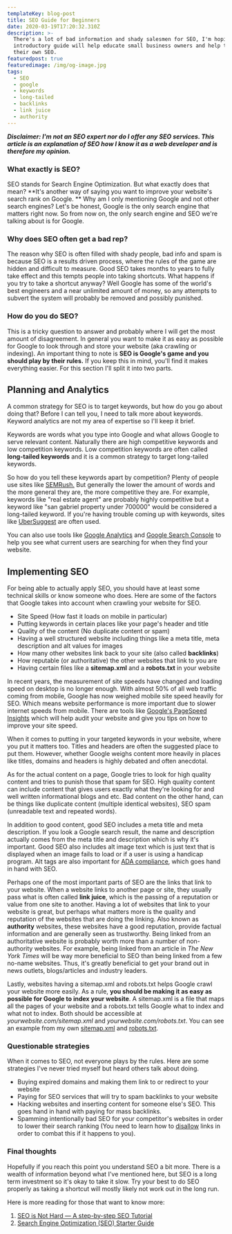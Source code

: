 ```yaml
---
templateKey: blog-post
title: SEO Guide for Beginners
date: 2020-03-19T17:20:32.310Z
description: >-
  There's a lot of bad information and shady salesmen for SEO, I'm hoping this
  introductory guide will help educate small business owners and help them do
  their own SEO.
featuredpost: true
featuredimage: /img/og-image.jpg
tags:
  - SEO
  - google
  - keywords
  - long-tailed
  - backlinks
  - link juice
  - authority
---
```

***Disclaimer: I'm not an SEO expert nor do I offer any SEO services. This article is an explanation of SEO how I know it as a web developer and is therefore my opinion.***

### What exactly is SEO?

SEO stands for Search Engine Optimization. But what exactly does that mean? **It's another way of saying you want to improve your website's search rank on Google. ** Why am I only mentioning Google and not other search engines? Let's be honest, Google is the only search engine that matters right now. So from now on, the only search engine and SEO we're talking about is for Google.

### Why does SEO often get a bad rep?

The reason why SEO is often filled with shady people, bad info and spam is because SEO is a results driven process, where the rules of the game are hidden and difficult to measure. Good SEO takes months to years to fully take effect and this tempts people into taking shortcuts. What happens if you try to take a shortcut anyway? Well Google has some of the world's best engineers and a near unlimited amount of money, so any attempts to subvert the system will probably be removed and possibly punished.

### How do you do SEO?

This is a tricky question to answer and probably where I will get the most amount of disagreement. In general you want to make it as easy as possible for Google to look through and store your website (aka crawling or indexing). An important thing to note is **SEO is Google's game and you should play by their rules.** If you keep this in mind, you'll find it makes everything easier. For this section I'll split it into two parts.

## Planning and Analytics

A common strategy for SEO is to target keywords, but how do you go about doing that? Before I can tell you, I need to talk more about keywords. Keyword analytics are not my area of expertise so I'll keep it brief.

Keywords are words what you type into Google and what allows Google to serve relevant content. Naturally there are high competitive keywords and low competition keywords. Low competition keywords are often called **long-tailed keywords** and it is a common strategy to target long-tailed keywords.

So how do you tell these keywords apart by competition? Plenty of people use sites like [SEMRush.](https://www.semrush.com/) But generally the lower the amount of words and the more general they are, the more competitive they are. For example, keywords like "real estate agent" are probably highly competitive but a keyword like "san gabriel property under 700000" would be considered a long-tailed keyword. If you're having trouble coming up with keywords, sites like [UberSuggest](https://neilpatel.com/ubersuggest/) are often used.

You can also use tools like [Google Analytics](https://analytics.google.com/) and [Google Search Console](https://search.google.com/search-console/about) to help you see what current users are searching for when they find your website.

## Implementing SEO

For being able to actually apply SEO, you should have at least some technical skills or know someone who does. Here are some of the factors that Google takes into account when crawling your website for SEO.

- Site Speed (How fast it loads on mobile in particular)
- Putting keywords in certain places like your page's header and title
- Quality of the content (No duplicate content or spam)
- Having a well structured website including things like a meta title, meta description and alt values for images
- How many other websites link back to your site (also called **backlinks**)
- How reputable (or authoritative) the other websites that link to you are
- Having certain files like a **sitemap.xml** and a **robots.txt** in your website

In recent years, the measurement of site speeds have changed and loading speed on desktop is no longer enough. With almost 50% of all web traffic coming from mobile, Google has now weighed mobile site speed heavily for SEO. Which means website performance is more important due to slower internet speeds from mobile. There are tools like [Google's PageSpeed Insights](https://developers.google.com/speed/pagespeed/insights/) which will help audit your website and give you tips on how to improve your site speed.

When it comes to putting in your targeted keywords in your website, where you put it matters too. Titles and headers are often the suggested place to put them. However, whether Google weighs content more heavily in places like titles, domains and headers is highly debated and often anecdotal.

As for the actual content on a page, Google tries to look for high quality content and tries to punish those that spam for SEO. High quality content can include content that gives users exactly what they're looking for and well written informational blogs and etc. Bad content on the other hand, can be things like duplicate content (multiple identical websites), SEO spam (unreadable text and repeated words).

In addition to good content, good SEO includes a meta title and meta description. If you look a Google search result, the name and description actually comes from the meta title and description which is why it's important. Good SEO also includes alt image text which is just text that is displayed when an image fails to load or if a user is using a handicap program. Alt tags are also important for [ADA compliance](https://www.ada.gov/index.html), which goes hand in hand with SEO.

Perhaps one of the most important parts of SEO are the links that link to your website. When a website links to another page or site, they usually pass what is often called **link juice**, which is the passing of a reputation or value from one site to another. Having a lot of websites that link to your website is great, but perhaps what matters more is the quality and reputation of the websites that are doing the linking. Also known as **authority** websites, these websites have a good reputation, provide factual information and are generally seen as trustworthy. Being linked from an authoritative website is probably worth more than a number of non-authority websites. For example, being linked from an article in *The New York Times* will be way more beneficial to SEO than being linked from a few no-name websites. Thus, it's greatly beneficial to get your brand out in news outlets, blogs/articles and industry leaders.

Lastly, websites having a sitemap.xml and robots.txt helps Google crawl your website more easily. As a rule, **you should be making it as easy as possible for Google to index your website**. A sitemap.xml is a file that maps all the pages of your website and a robots.txt tells Google what to index and what not to index. Both should be accessible at *yourwebsite.com/sitemap.xml* and *yourwebsite.com/robots.txt*. You can see an example from my own [sitemap.xml](/sitemap.xml) and [robots.txt](/robots.txt).

### Questionable strategies

When it comes to SEO, not everyone plays by the rules. Here are some strategies I've never tried myself but heard others talk about doing.

- Buying expired domains and making them link to or redirect to your website
- Paying for SEO services that will try to spam backlinks to your website
- Hacking websites and inserting content for someone else's SEO. This goes hand in hand with paying for mass backlinks.
- Spamming intentionally bad SEO for your competitor's websites in order to lower their search ranking (You need to learn how to [disallow](https://support.google.com/webmasters/answer/2648487?hl=en) links in order to combat this if it happens to you).

### Final thoughts

Hopefully if you reach this point you understand SEO a bit more. There is a wealth of information beyond what I've mentioned here, but SEO is a long term investment so it's okay to take it slow. Try your best to do SEO properly as taking a shortcut will mostly likely not work out in the long run.

Here is more reading for those that want to know more:

1. [SEO is Not Hard — A step-by-step SEO Tutorial](https://medium.com/startup-grind/seo-is-not-hard-a-step-by-step-seo-tutorial-for-beginners-that-will-get-you-ranked-every-single-1b903b3ab6bb)
2. [Search Engine Optimization (SEO) Starter Guide](https://support.google.com/webmasters/answer/7451184?hl=en)
